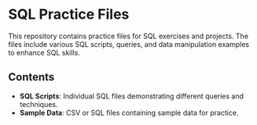 # SQL Practice Files

This repository contains practice files for SQL exercises and projects. The files include various SQL scripts, queries, and data manipulation examples to enhance SQL skills.

## Contents

- **SQL Scripts**: Individual SQL files demonstrating different queries and techniques.
- **Sample Data**: CSV or SQL files containing sample data for practice.
